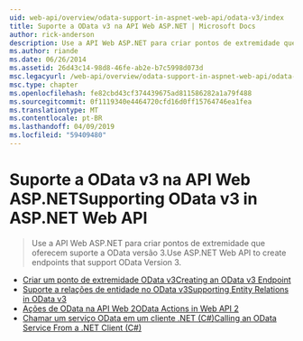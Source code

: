 ```yaml
---
uid: web-api/overview/odata-support-in-aspnet-web-api/odata-v3/index
title: Suporte a OData v3 na API Web ASP.NET | Microsoft Docs
author: rick-anderson
description: Use a API Web ASP.NET para criar pontos de extremidade que oferecem suporte a OData versão 3.
ms.author: riande
ms.date: 06/26/2014
ms.assetid: 26d43c14-98d8-46fe-ab2e-b7c5998d073d
msc.legacyurl: /web-api/overview/odata-support-in-aspnet-web-api/odata-v3
msc.type: chapter
ms.openlocfilehash: fe82cbd43cf374439675ad811586282a1a79f488
ms.sourcegitcommit: 0f1119340e4464720cfd16d0ff15764746ea1fea
ms.translationtype: MT
ms.contentlocale: pt-BR
ms.lasthandoff: 04/09/2019
ms.locfileid: "59409480"
---
```

# <a name="supporting-odata-v3-in-aspnet-web-api"></a><span data-ttu-id="da09f-103">Suporte a OData v3 na API Web ASP.NET</span><span class="sxs-lookup"><span data-stu-id="da09f-103">Supporting OData v3 in ASP.NET Web API</span></span>

> <span data-ttu-id="da09f-104">Use a API Web ASP.NET para criar pontos de extremidade que oferecem suporte a OData versão 3.</span><span class="sxs-lookup"><span data-stu-id="da09f-104">Use ASP.NET Web API to create endpoints that support OData Version 3.</span></span>


- [<span data-ttu-id="da09f-105">Criar um ponto de extremidade OData v3</span><span class="sxs-lookup"><span data-stu-id="da09f-105">Creating an OData v3 Endpoint</span></span>](creating-an-odata-endpoint.md)
- [<span data-ttu-id="da09f-106">Suporte a relações de entidade no OData v3</span><span class="sxs-lookup"><span data-stu-id="da09f-106">Supporting Entity Relations in OData v3</span></span>](working-with-entity-relations.md)
- [<span data-ttu-id="da09f-107">Ações de OData na API Web 2</span><span class="sxs-lookup"><span data-stu-id="da09f-107">OData Actions in Web API 2</span></span>](odata-actions.md)
- [<span data-ttu-id="da09f-108">Chamar um serviço OData em um cliente .NET (C#)</span><span class="sxs-lookup"><span data-stu-id="da09f-108">Calling an OData Service From a .NET Client (C#)</span></span>](calling-an-odata-service-from-a-net-client.md)
